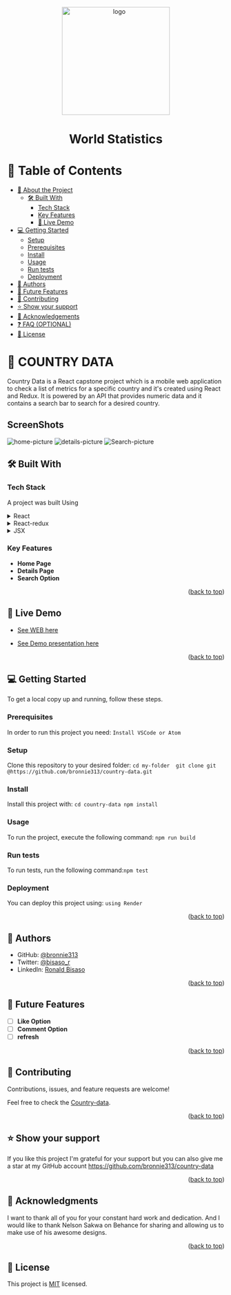 <a name="readme-top"></a>

<!--
HOW TO USE:
This is an example of how you may give instructions on setting up your project locally.

Modify this file to match your project and remove sections that don't apply.

REQUIRED SECTIONS:
- Table of Contents
- About the Project
  - Built With
  - Live Demo
- Getting Started
- Authors
- Future Features
- Contributing
- Show your support
- Acknowledgements
- License

OPTIONAL SECTIONS:
- FAQ

After you're finished please remove all the comments and instructions!
-->

<div align="center">
  <!-- You are encouraged to replace this logo with your own! Otherwise you can also remove it. -->
<img src="https://banner2.cleanpng.com/20180630/vpg/kisspng-globe-earth-world-map-frigo-5b372d70114521.9865716115303427680708.jpg" alt="logo" width="250"  height="auto" />

  <br/>


  # World Statistics

</div>

<!-- TABLE OF CONTENTS -->

# 📗 Table of Contents

- [📖 About the Project](#about-project)
  - [🛠 Built With](#built-with)
    - [Tech Stack](#tech-stack)
    - [Key Features](#key-features)
    - [🚀 Live Demo](#live-demo)
- [💻 Getting Started](#getting-started)
  - [Setup](#setup)
  - [Prerequisites](#prerequisites)
  - [Install](#install)
  - [Usage](#usage)
  - [Run tests](#run-tests)
  - [Deployment](#triangular_flag_on_post-deployment)
- [👥 Authors](#authors)
- [🔭 Future Features](#future-features)
- [🤝 Contributing](#contributing)
- [⭐️ Show your support](#support)
- [🙏 Acknowledgements](#acknowledgements)
- [❓ FAQ (OPTIONAL)](#faq)
- [📝 License](#license)

<!-- PROJECT DESCRIPTION -->


# 📖 COUNTRY DATA <a name="about-project"></a>

Country Data is a React capstone project which is a mobile web application to check a list of metrics for a specific country and it's created using React and Redux. It is powered by an API that provides numeric data and it contains a search bar to search for a desired country.

## ScreenShots

![home-picture](https://github.com/bronnie313/country-data/assets/37089236/cf9db4c8-a801-4c04-9639-445ec1ed3675)
![details-picture](https://github.com/bronnie313/country-data/assets/37089236/2ec79868-0f41-4732-864d-e416b06eafe7)
![Search-picture](https://github.com/bronnie313/country-data/assets/37089236/301e4b69-2a95-4b35-9b30-1c470c6d4067)



## 🛠 Built With <a name="built-with"></a>

### Tech Stack <a name="tech-stack"></a>
A project was built Using

<details>
  <summary>React</summary>
  <ul>
    <li><a href="https://reactjs.org/">React.js</a></li>
  </ul>
</details>

<details>
  <summary>React-redux</summary>
  <ul>
    <li><a href="https://expressjs.com/">Express.js</a></li>
  </ul>
</details>

<details>
  <summary>JSX</summary>
  <ul>
    <li><a href="https://expressjs.com/">Express.js</a></li>
  </ul>
</details>



### Key Features <a name="key-features"></a>

- **Home Page**
- **Details Page**
- **Search Option**

<p align="right">(<a href="#readme-top">back to top</a>)</p>

<!-- LIVE DEMO  -->

## 🚀 Live Demo <a name="live-demo"></a>

- [See WEB here](https://world-statistics.onrender.com/)
  
- [See Demo presentation here](https://www.loom.com/share/cc345fc6fef34e2990bb31fe06281e2e?sid=50803198-5bbf-4813-af22-8c348b4ab2f2)

<p align="right">(<a href="#readme-top">back to top</a>)</p>

<!-- GETTING STARTED -->

## 💻 Getting Started <a name="getting-started"></a>

To get a local copy up and running, follow these steps.

### Prerequisites

In order to run this project you need:
` Install VSCode or Atom `

<!--
Example command:

```sh
 gem install rails
```
 -->

### Setup

Clone this repository to your desired folder: 
` cd my-folder 
git clone git @https://github.com/bronnie313/country-data.git `

### Install

Install this project with: ` cd country-data npm install `

<!--
Example command:

```sh
  cd my-project
  gem install
```
--->

### Usage

To run the project, execute the following command: ` npm run build `

<!--
Example command:

```sh
  rails server
```
--->

### Run tests

To run tests, run the following command:` npm test `

<!--
Example command: ` npm run test `

```sh
  bin/rails test test/models/article_test.rb
```
--->

### Deployment

You can deploy this project using: ` using Render `


<!--
Example:

```sh

```
 -->

<p align="right">(<a href="#readme-top">back to top</a>)</p>

<!-- AUTHORS -->

## 👥 Authors <a name="authors"></a>

- GitHub: [@bronnie313](https://github.com/bronnie313)
- Twitter: [@bisaso_r](https://twitter.com/bisaso_r)
- LinkedIn: [Ronald Bisaso](https://linkedin.com/in/BisasoRonald)

<p align="right">(<a href="#readme-top">back to top</a>)</p>

<!-- FUTURE FEATURES -->

## 🔭 Future Features <a name="future-features"></a>

- [ ] **Like Option**
- [ ] **Comment Option**
- [ ] **refresh**

<p align="right">(<a href="#readme-top">back to top</a>)</p>

<!-- CONTRIBUTING -->

## 🤝 Contributing <a name="contributing"></a>

Contributions, issues, and feature requests are welcome!

Feel free to check the [Country-data](https://github.com/bronnie313/country-data/issues).


<p align="right">(<a href="#readme-top">back to top</a>)</p>

<!-- SUPPORT -->

## ⭐️ Show your support <a name="support"></a>

If you like this project I'm grateful for your support but you can also give me a star at my GitHub account
https://github.com/bronnie313/country-data


<p align="right">(<a href="#readme-top">back to top</a>)</p>

<!-- ACKNOWLEDGEMENTS -->

## 🙏 Acknowledgments <a name="acknowledgements"></a>


I want to thank all of you for your constant hard work and dedication. And I would like to thank Nelson Sakwa on Behance for sharing and allowing us to make use of his awesome designs. 

<p align="right">(<a href="#readme-top">back to top</a>)</p>


<!-- LICENSE -->

## 📝 License <a name="license"></a>

This project is [MIT](https://github.com/bronnie313/country-data/blob/develop/LICENSE) licensed.
